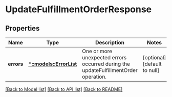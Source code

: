 # UpdateFulfillmentOrderResponse

## Properties
Name | Type | Description | Notes
------------ | ------------- | ------------- | -------------
**errors** | [***::models::ErrorList**](ErrorList.md) | One or more unexpected errors occurred during the updateFulfillmentOrder operation. | [optional] [default to null]

[[Back to Model list]](../README.md#documentation-for-models) [[Back to API list]](../README.md#documentation-for-api-endpoints) [[Back to README]](../README.md)


